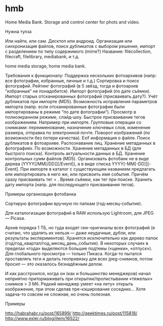 # hmb
Home Media Bank. Storage and control center for phots and video.

Нужна тулза

Или найти, или сам. Десктоп или андроид. Организация или синхронизация файлов, поиск дубликатов с выбором решения, импорт с разделением по типу содержимого (mime?) Название: filecollection, filecraft, filelibrary, mediabank, и т.д.

home media storage, home media bank.

Требования к функционалу:
Поддержка нескольких фотоархивов (напр: все фотографии, избранные, личные и т.д.)
Сортировка и поиск фотографий.
Рейтинг фотографий (в 5 звёзд, тогда и фотоархив “избранные” не понадобится).
Импорт фотографий (по дате съёмки).
Импорт старых отсканированных фотографий (присваивать дату?).
Учёт дубликатов при импорте (MD5).
Возможность исправления параметров импорта (напр. если отсканированные фотографии были импортированы в режиме “по дате фотографии”).
Просмотр в полноэкранном режиме, слайд-шоу.
Быстрое присваивание тегов изображениям. Например при импорте.
Групповые операции со снимками: переименование, назначение ключевых слов, изменение размера, отправка по электронной почте.
Поворот изображений (по возможности без потери качества).
Exif информация о файле.
Поиск дубликатов в фотоархиве.
Распознавание лиц.
Хранение метаданных в фотографиях. По возможности.
Хранение метаданных в БД (для быстрого поиска). Контроль актуальности данных в БД.
Хранение контрольных сумм файлов (MD5).
Организовать фотобанк не в виде дерева (YYYY[/MM[/DD]][/Event]), а в виде списка YYYY[-MM[-DD]][-Event]. При импорте в каталог с существующим названием предлагать или импортировать в него же, или присвоить имя события. Причём сразу присваивать тег = <Event>.
Время съёмки, как тег при поиске.
Хранить дату импорта (напр. для последующего присваивания тегов).


Примеры организации фотобанка

Сортирую фотографии вручную по папкам (год-месяц-событие).

Для каталогизации фотографий в RAW использую Lightroom, для JPEG — Picasa.

Архив порядка 1 ТБ, но туда входят raw-оригиналы всех фотографий (я считаю, что удалять их нельзя — даже неудачные, дубли, или результаты экспериментов). Хранятся исключительно как дерево папок (год/год_квартал/год_месяц_день_событие). В некоторых случаях в пределах «года» выделяются большие подтемы («щенки», «отпуск»). Для глобального просмотра — только Пикаса. Когда-то пытался проставлять теги и делать геопривязку для всех jpeg-снимков, потом бросил — это оказалось безнадёжным делом.

И как расстроился, когда он (как и большинство менеджеров) начал неприятно притормаживать при открытии/пролистывании «тяжелых» снимков > 3 Мб.
Редкий менеджер умеет «на лету» открыть изображение, при этом сделав пре-кэширование соседних… Хотя задача-то совсем не сложная, но очень полезная.

Примеры

http://habrahabr.ru/post/165899/
http://geektimes.ru/post/115818/
http://www.exler.ru/blog/item/16522/

